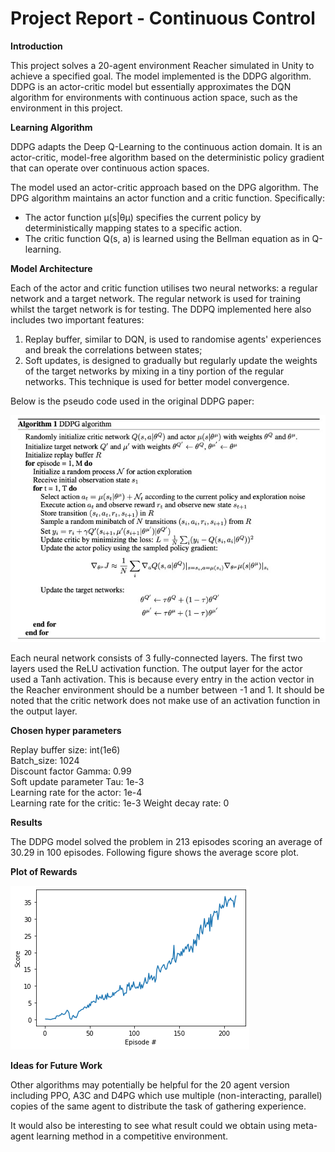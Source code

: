 # Project Report - Continuous Control

**Introduction**

This project solves a 20-agent environment Reacher simulated in Unity to achieve a specified goal. The model implemented is the DDPG algorithm. DDPG is an actor-critic model but essentially approximates the DQN algorithm for environments with continuous action space, such as the environment in this project.

**Learning Algorithm**

DDPG adapts the Deep Q-Learning to the continuous action domain. It is an actor-critic, model-free algorithm based on the deterministic policy gradient that can operate over continuous action spaces. 

The model used an actor-critic approach based on the DPG algorithm.
The DPG algorithm maintains an actor function and a critic function. Specifically: 

* The actor function μ(s|θμ) specifies the current policy by deterministically mapping states to a specific action. 
* The critic function Q(s, a) is learned using the Bellman equation as in Q-learning. 

**Model Architecture**

Each of the actor and critic function utilises two neural networks: a regular network and a target network. The regular network is used for training whilst the target network is for testing. The DDPQ implemented here also includes two important features:

1. Replay buffer, similar to DQN, is used to randomise agents' experiences and break the correlations between states;
2. Soft updates, is designed to gradually but regularly update the weights of the target networks by mixing in a tiny portion of the regular networks. This technique is used for better model convergence. 

Below is the pseudo code used in the original DDPG paper: 

![pseudocode](media/15894970006234/pseudocode.jpeg)

Each neural network consists of 3 fully-connected layers. The first two layers used the ReLU activation function. The output layer for the actor used a Tanh activation. This is because every entry in the action vector in the Reacher environment should be a number between -1 and 1. It should be noted that the critic network does not make use of an activation function in the output layer.

**Chosen hyper parameters**

Replay buffer size: int(1e6)  
Batch_size: 1024        
Discount factor Gamma: 0.99            
Soft update parameter Tau: 1e-3        
Learning rate for the actor: 1e-4  
Learning rate for the critic: 1e-3
Weight decay rate: 0

**Results**

The DDPG model solved the problem in 213 episodes scoring an average of 30.29 in 100 episodes. Following figure shows the average score plot.

**Plot of Rewards**

![plot](media/15894970006234/plot.png)


**Ideas for Future Work** 

Other algorithms may potentially be helpful for the 20 agent version including PPO, A3C and D4PG which use multiple (non-interacting, parallel) copies of the same agent to distribute the task of gathering experience. 

It would also be interesting to see what result could we obtain using  meta-agent learning method in a competitive environment.